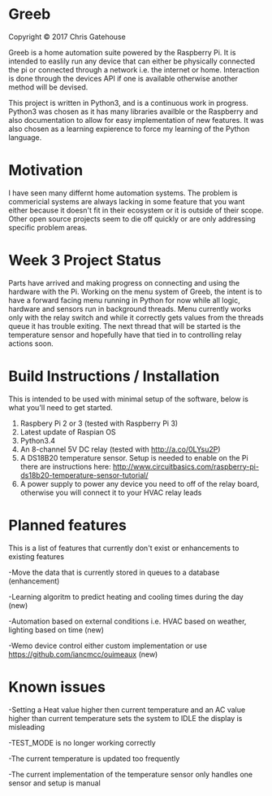 # Greeb

Copyright © 2017 Chris Gatehouse

Greeb is a home automation suite powered by the Raspberry Pi.
It is intended to easlily run any device that can either be physically connected the pi or connected through a network i.e. the internet or home. Interaction is done through the devices API if one is available otherwise another method will be devised.

This project is written in Python3, and is a continuous work in progress. Python3 was chosen as it has many libraries availble or the Raspberry and also documentation to allow for easy implementation of new features. It was also chosen as a learning expierence to force my learning of the Python language. 

# Motivation
I have seen many differnt home automation systems. The problem is commericial systems are always lacking in some feature that you want either because it doesn't fit in their ecosystem or it is outside of their scope. Other open source projects seem to die off quickly or are only addressing specific problem areas.

# Week 3 Project Status
Parts have arrived and making progress on connecting and using the hardware with the Pi. 
Working on the menu system of Greeb, the intent is to have a forward facing menu running in Python for now while all logic, hardware and sensors run in background threads.
Menu currently works only with the relay switch and while it correctly gets values from the threads queue it has trouble exiting.
The next thread that will be started is the temperature sensor and hopefully have that tied in to controlling relay actions soon.

# Build Instructions / Installation
This is intended to be used with minimal setup of the software, below is what you'll need to get started.
1. Raspbery Pi 2 or 3 (tested with Raspberry Pi 3)
2. Latest update of Raspian OS
3. Python3.4
4. An 8-channel 5V DC relay (tested with http://a.co/0LYsu2P)
5. A DS18B20 temperature sensor. Setup is needed to enable on the Pi there are instructions here: http://www.circuitbasics.com/raspberry-pi-ds18b20-temperature-sensor-tutorial/
6. A power supply to power any device you need to off of the relay board, otherwise you will connect it to your HVAC relay leads

# Planned features
This is a list of features that currently don't exist or enhancements to existing features

-Move the data that is currently stored in queues to a database (enhancement)

-Learning algoritm to predict heating and cooling times during the day (new)

-Automation based on external conditions i.e. HVAC based on weather, lighting based on time (new)

-Wemo device control either custom implementation or use https://github.com/iancmcc/ouimeaux (new)

# Known issues
-Setting a Heat value higher then current temperature and an AC value higher than current temperature sets the system to IDLE the display is misleading

-TEST_MODE is no longer working correctly

-The current temperature is updated too frequently

-The current implementation of the temperature sensor only handles one sensor and setup is manual
